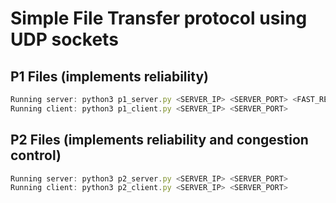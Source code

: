 # Simple File Transfer protocol using UDP sockets


## P1 Files (implements reliability)

```javascript
Running server: python3 p1_server.py <SERVER_IP> <SERVER_PORT> <FAST_RECOVERY_BOOL>
Running client: python3 p1_client.py <SERVER_IP> <SERVER_PORT>
```

## P2 Files (implements reliability and congestion control)

```javascript
Running server: python3 p2_server.py <SERVER_IP> <SERVER_PORT>
Running client: python3 p2_client.py <SERVER_IP> <SERVER_PORT>
```
